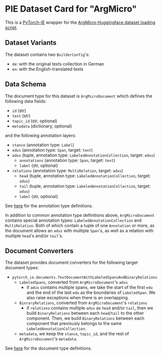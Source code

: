 # PIE Dataset Card for "ArgMicro"

This is a [PyTorch-IE](https://github.com/ChristophAlt/pytorch-ie) wrapper for the
[ArgMicro Huggingface dataset loading script](https://huggingface.co/datasets/DFKI-SLT/argmicro).

## Dataset Variants

The dataset contains two `BuilderConfig`'s:

- `de`: with the original texts collection in German
- `en`: with the English-translated texts

## Data Schema

The document type for this dataset is `ArgMicroDocument` which defines the following data fields:

- `id` (str)
- `text` (str)
- `topic_id` (str, optional)
- `metadata` (dictionary, optional)

and the following annotation layers:

- `stance` (annotation type: `Label`)
- `edus` (annotation type: `Span`, target: `text`)
- `adus` (tuple, annotation type: `LabeledAnnotationCollection`, target: `edus`)
  - `annotations` (annotation type: `Span`, target: `text`)
  - `label` (str, optional)
- `relations` (annotation type: `MultiRelation`, target: `adus`)
  - `head` (tuple, annotation type: `LabeledAnnotationCollection`, target: `adus`)
  - `tail` (tuple, annotation type: `LabeledAnnotationCollection`, target: `adus`)
  - `label` (str, optional)

See [here](https://github.com/ChristophAlt/pytorch-ie/blob/main/src/pytorch_ie/annotations.py) for the annotation type definitions.

In addition to common annotation type definitions above, `ArgMicroDocument` contains special annotation types: `LabeledAnnotationCollection` and `MultiRelation`.
Both of which contain a tuple of one `Annotation` or more, as the document allows an `adus` with multiple `Span`'s, as well as a relation with multiple `head`'s and/or `tail`'s.

## Document Converters

The dataset provides document converters for the following target document types:

- `pytorch_ie.documents.TextDocumentWithLabeledSpansAndBinaryRelations`
  - `LabeledSpans`, converted from `ArgMicroDocument`'s `adus`
    - if `adus` contains multiple spans, we take the start of the first `edu` and the end of the last `edu` as the boundaries of `LabeledSpan`. We also raise exceptions when there is an overlapping.
  - `BinraryRelations`, converted from `ArgMicroDocument`'s `relations`
    - if `relations` contains multiple `adus` as `head` and/or `tail`, then we build `BinaryRelations` between each `head`/`tail` to the other component. Then, we build `BinaryRelations` between each component that previously belongs to the same `LabeledAnnotationCollection`.
  - `metadata`, we keep the `stance`, `topic_id`, and the rest of `ArgMicroDocument`'s `metadata`.

See [here](https://github.com/ChristophAlt/pytorch-ie/blob/main/src/pytorch_ie/documents.py) for the document type
definitions.
